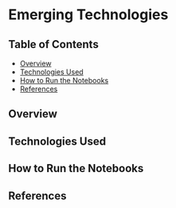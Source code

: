 # Emerging Technologies

## Table of Contents
* [Overview](#overview)
* [Technologies Used](#technologies-used)
* [How to Run the Notebooks](#how-to-run-the-notebooks)
* [References](#references)

## Overview

## Technologies Used

## How to Run the Notebooks

## References
